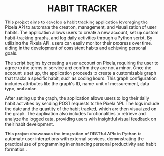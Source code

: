 <h1 align = center >HABIT TRACKER</h1>

<p>This project aims to develop a habit tracking application leveraging the Pixela API to automate the creation, management, and visualization of user habits. The application allows users to create a new account, set up custom habit-tracking graphs, and log daily activities through a Python script. By utilizing the Pixela API, users can easily monitor their progress over time, aiding in the development of consistent habits and achieving personal goals.

The script begins by creating a user account on Pixela, requiring the user to agree to the terms of service and confirm they are not a minor. Once the account is set up, the application proceeds to create a customizable graph that tracks a specific habit, such as coding hours. This graph configuration includes attributes like the graph's ID, name, unit of measurement, data type, and color.

After setting up the graph, the application allows users to log their daily habit activities by sending POST requests to the Pixela API. The logs include the date and the quantity of the habit tracked, which are then visualized on the graph. The application also includes functionalities to retrieve and analyze the logged data, providing users with insightful visual feedback on their habit development.

This project showcases the integration of RESTful APIs in Python to automate user interactions with external services, demonstrating the practical use of programming in enhancing personal productivity and habit formation..</p>

